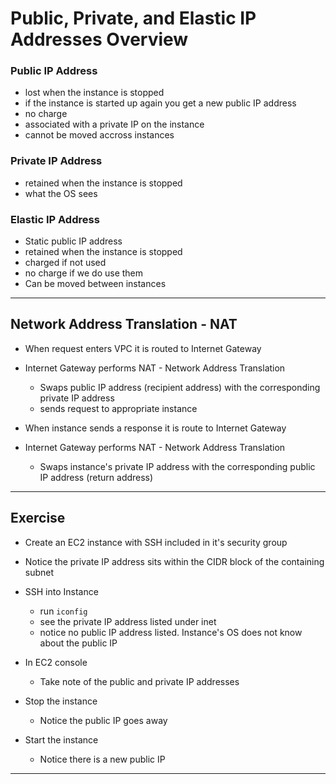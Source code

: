 # Public, Private, and Elastic IP Addresses Overview

### Public IP Address
- lost when the instance is stopped
- if the instance is started up again you get a new public IP address
- no charge
- associated with a private IP on the instance
- cannot be moved accross instances

### Private IP Address
- retained when the instance is stopped
- what the OS sees

### Elastic IP Address
- Static public IP address
- retained when the instance is stopped
- charged if not used
- no charge if we do use them
- Can be moved between instances

---

## Network Address Translation - NAT

- When request enters VPC it is routed to Internet Gateway
- Internet Gateway performs NAT - Network Address Translation
  - Swaps public IP address (recipient address) with the corresponding private IP address
  - sends request to appropriate instance

- When instance sends a response it is route to Internet Gateway
- Internet Gateway performs NAT - Network Address Translation
  - Swaps instance's private IP address with the corresponding public IP address (return address)

---

## Exercise

- Create an EC2 instance with SSH included in it's security group
- Notice the private IP address sits within the CIDR block of the containing subnet
- SSH into Instance
  - run `iconfig`
  - see the private IP address listed under inet
  - notice no public IP address listed. Instance's OS does not know about the public IP

- In EC2 console
  - Take note of the public and private IP addresses
- Stop the instance
  - Notice the public IP goes away
- Start the instance
  - Notice there is a new public IP

---
